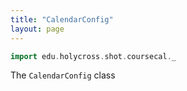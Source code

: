 ```yaml
---
title: "CalendarConfig"
layout: page
---
```


```scala mdoc:invisible
import edu.holycross.shot.coursecal._
```

The `CalendarConfig` class
